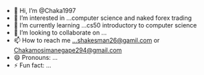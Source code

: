 - 👋 Hi, I’m @Chaka1997
- 👀 I’m interested in ...computer science and naked forex trading
- 🌱 I’m currently learning ...cs50 introductory to computer science
- 💞️ I’m looking to collaborate on ...
- 📫 How to reach me ...shakesman26@gamil.com or Chakamosimanegape294@gmail.com
- 😄 Pronouns: ...
- ⚡ Fun fact: ...

<!---
Chaka1997/Chaka1997 is a ✨ special ✨ repository because its `README.md` (this file) appears on your GitHub profile.
You can click the Preview link to take a look at your changes.
--->
